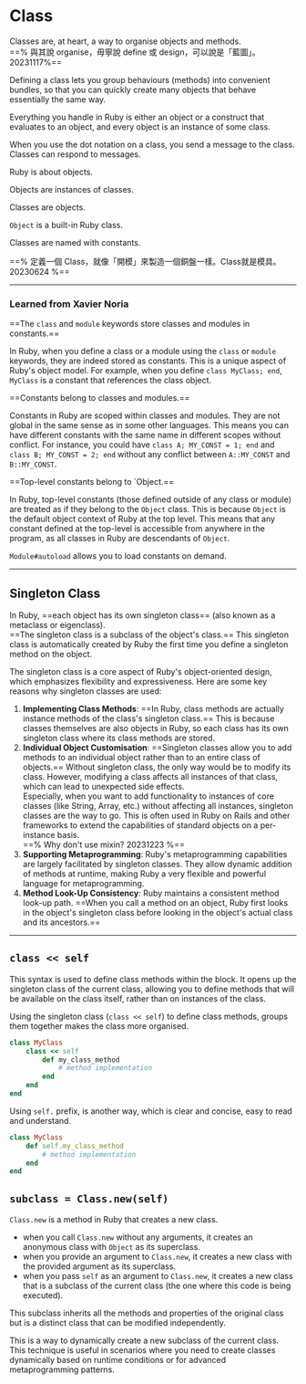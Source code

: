 # Class

Classes are, at heart, a way to organise objects and methods.\
==% 與其說 organise，毋寧說 define 或 design，可以說是「藍圖」。 20231117%==

Defining a class lets you group behaviours (methods) into convenient bundles, so that you can quickly create many objects that behave essentially the same way.

Everything you handle in Ruby is either an object or a construct that evaluates to an object, and every object is an instance of some class.

When you use the dot notation on a class, you send a message to the class. Classes can respond to messages.



Ruby is about objects.

Objects are instances of classes.

Classes are objects.

`Object` is a built-in Ruby class.

Classes are named with constants.

==% 定義一個 Class，就像「開模」來製造一個銅盤一樣。Class就是模具。20230624 %==



***

### Learned from Xavier Noria&#x20;

==The `class` and `module` keywords store classes and modules in constants.==

In Ruby, when you define a class or a module using the `class` or `module` keywords, they are indeed stored as constants. This is a unique aspect of Ruby's object model. For example, when you define `class MyClass; end`, `MyClass` is a constant that references the class object.

==Constants belong to classes and modules.==

Constants in Ruby are scoped within classes and modules. They are not global in the same sense as in some other languages. This means you can have different constants with the same name in different scopes without conflict. For instance, you could have `class A; MY_CONST = 1; end` and `class B; MY_CONST = 2; end` without any conflict between `A::MY_CONST` and `B::MY_CONST`.

==Top-level constants belong to `Object.==

In Ruby, top-level constants (those defined outside of any class or module) are treated as if they belong to the `Object` class. This is because `Object` is the default object context of Ruby at the top level. This means that any constant defined at the top-level is accessible from anywhere in the program, as all classes in Ruby are descendants of `Object`.

`Module#autoload` allows you to load constants on demand.



***

## Singleton Class

In Ruby, ==each object has its own singleton class== (also known as a metaclass or eigenclass). \
==The singleton class is a subclass of the object's class.== This singleton class is automatically created by Ruby the first time you define a singleton method on the object.&#x20;

The singleton class is a core aspect of Ruby's object-oriented design, which emphasizes flexibility and expressiveness. Here are some key reasons why singleton classes are used:

1. **Implementing Class Methods**: ==In Ruby, class methods are actually instance methods of the class's singleton class.== This is because classes themselves are also objects in Ruby, so each class has its own singleton class where its class methods are stored.
2. **Individual Object Customisation**:  ==Singleton classes allow you to add methods to an individual object rather than to an entire class of objects.== Without singleton class, the only way would be to modify its class. However, modifying a class affects all instances of that class, which can lead to unexpected side effects. \
   Especially, when you want to add functionality to instances of core classes (like String, Array, etc.) without affecting all instances, singleton classes are the way to go. This is often used in Ruby on Rails and other frameworks to extend the capabilities of standard objects on a per-instance basis.\
   &#x20;==% Why don't use mixin? 20231223 %==
3. **Supporting Metaprogramming**: Ruby's metaprogramming capabilities are largely facilitated by singleton classes. They allow dynamic addition of methods at runtime, making Ruby a very flexible and powerful language for metaprogramming.
4. **Method Look-Up Consistency**: Ruby maintains a consistent method look-up path. ==When you call a method on an object, Ruby first looks in the object's singleton class before looking in the object's actual class and its ancestors.==&#x20;





***

## **`class << self`**

This syntax is used to define class methods within the block. It opens up the singleton class of the current class, allowing you to define methods that will be available on the class itself, rather than on instances of the class.

Using the singleton class (`class << self`) to define class methods, groups them together makes the class more organised.

```ruby
class MyClass
    class << self
        def my_class_method
            # method implementation
        end
    end
end
```

Using `self.` prefix, is another way, which is clear and concise, easy to read and understand.

```ruby
class MyClass
    def self.my_class_method
        # method implementation
    end
end
```



## `subclass = Class.new(self)`

`Class.new` is a method in Ruby that creates a new class.

* when you call `Class.new` without any arguments, it creates an anonymous class with `Object` as its superclass.
* when you provide an argument to `Class.new`, it creates a new class with the provided argument as its superclass.
* when you pass `self` as an argument to `Class.new`, it creates a new class that is a subclass of the current class (the one where this code is being executed).

This subclass inherits all the methods and properties of the original class but is a distinct class that can be modified independently.

This is a way to dynamically create a new subclass of the current class. This technique is useful in scenarios where you need to create classes dynamically based on runtime conditions or for advanced metaprogramming patterns.

